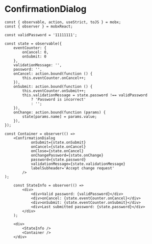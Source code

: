 # ConfirmationDialog

    const { observable, action, useStrict, toJS } = mobx;
    const { observer } = mobxReact;

    const validPassword = '11111111';

    const state = observable({
        eventCounter: {
            onCancel: 0,
            onSubmit: 0
        },
        validationMessage: '',
        password: '',
        onCancel: action.bound(function () {
            this.eventCounter.onCancel++;
        }),
        onSubmit: action.bound(function () {
            this.eventCounter.onSubmit++;
            this.validationMessage = state.password !== validPassword
                ? 'Password is incorrect'
                : '';
        }),
        onChange: action.bound(function (params) {
            state[params.name] = params.value;
        }),
    });

    const Container = observer(() =>
        <ConfirmationDialog
                onSubmit={state.onSubmit}
                onCancel={state.onCancel}
                onClose={state.onCancel}
                onChangePassword={state.onChange}
                password={state.password}
                validationMessage={state.validationMessage}
                labelSubheader='Accept change request'
            />
    );

        const StateInfo = observer(() =>
            <div>
                <div>Valid password: {validPassword}</div>
                <div>onCancel: {state.eventCounter.onCancel}</div>
                <div>onSubmit: {state.eventCounter.onSubmit}</div>
                <div>Last submitted password: {state.password}</div>
            </div>
        );

        <div>
            <StateInfo />
            <Container />
        </div>
